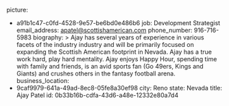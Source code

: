 picture:
  - a91b1c47-c0fd-4528-9e57-be6bd0e486b6
job: Development Strategist
email_address: apatel@scottishamerican.com
phone_number: 916-716-5983
biography: >
  Ajay has several years of experience in various facets of the industry industry and will be
  primarily focused on expanding the Scottish American footprint in Nevada. Ajay has a true work hard,
  play hard mentality. Ajay enjoys Happy Hour, spending time with family and friends, is an avid
  sports fan (Go 49ers, Kings and Giants) and crushes others in the fantasy football arena.
business_location:
  - 9caf9979-641a-49ad-8ec8-05fe8a30ef98
city: Reno
state: Nevada
title: Ajay Patel
id: 0b33b16b-cdfa-43d6-a48e-12332e80a7d4
